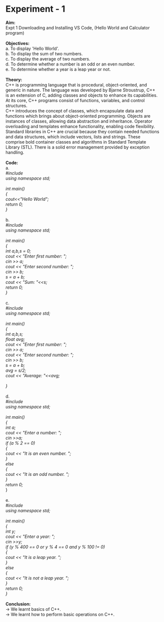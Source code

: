 # Experiment - 1
**Aim:** <br>
Expt 1	Downloading and Installing VS Code, (Hello World and Calculator program)<br>
<br>
**Objectives:** <br>
a. To display 'Hello World'.<br>
b. To display the sum of two numbers.<br>
c. To display the average of two numbers.<br>
d. To determine whether a number is an odd or an even number.<br>
e. To determine whether a year is a leap year or not.<br>
<br>
**Theory:** <br>
C++ is programming language that is procedural, object-oriented, and generic in nature. The language was developed by Bjarne Stroustrup, C++ is an extension of C, adding classes and objects to enhance its capabilities. At its core, C++ programs consist of functions, variables, and control structures.<br>
C++ introduces the concept of classes, which encapsulate data and functions which brings about object-oriented programming. Objects are instances of classes, allowing data abstraction and inheritance. Operator overloading and templates enhance functionality, enabling code flexibility.<br>
Standard libraries in C++ are crucial because they contain needed functions and data structures, which include vectors, lists and strings. These comprise bold container classes and algorithms in Standard Template Library (STL). There is a solid error management provided by exception handling.<br>
<br>
**Code:** <br>
a.<br> 
*#include <iostream> <br>
using namespace std; <br>
<br>
int main() <br>
{<br>
    cout<<"Hello World";<br>
    return 0;<br>
}<br>*
<br>
b.<br>
*#include <iostream><br>
using namespace std;<br>
<br>
int main()<br>
{<br>
    int a,b,s = 0;<br>
    cout << "Enter first number: ";<br>
    cin >> a;<br>
    cout << "Enter second number: ";<br>
    cin >> b;<br>
    s = a + b;<br>
    cout << "Sum: "<<s;<br>
    return 0;<br>
}<br>*
<br>
c. <br>
*#include <iostream><br>
using namespace std; <br>
<br>
int main()<br>
{<br>
    int a,b,s;<br>
    float avg;<br>
    cout << "Enter first number: ";<br>
    cin >> a;<br>
    cout << "Enter second number: ";<br>
    cin >> b;<br>
    s = a + b;<br>
    avg = s/2;<br>
    cout << "Average: "<<avg;<br>
    <br>
}<br>*
<br>
d.<br>
*#include <iostream><br>
using namespace std;<br>
<br>
int main()<br>
{<br>
    int a;<br>
    cout << "Enter a number: ";<br>
    cin >>a;<br>
    if (a % 2 == 0)<br>
    {<br>
        cout << "It is an even number. ";<br>
    }<br>
    else<br>
    {<br>
        cout << "It is an odd number. ";<br>
    }<br>
    return 0;<br>*
}<br>
<br>
e.<br>
*#include <iostream><br>
using namespace std;<br>
<br>
int main()<br>
{<br>
    int y;<br>
    cout << "Enter a year: ";<br>
    cin >>y;<br>
    if (y % 400 == 0 or y % 4 == 0 and y % 100 != 0)<br>
    {<br>
        cout << "It is a leap year. ";<br>
    }<br>
    else<br>
    {<br>
        cout << "It is not a leap year. ";<br>
    }<br>
    return 0;<br>
}<br>*
<br>
**Conclusion:** <br>
&#8594; We learnt basics of C++. <br>
&#8594; We learnt how to perform basic operations on C++. <br>
<br>


